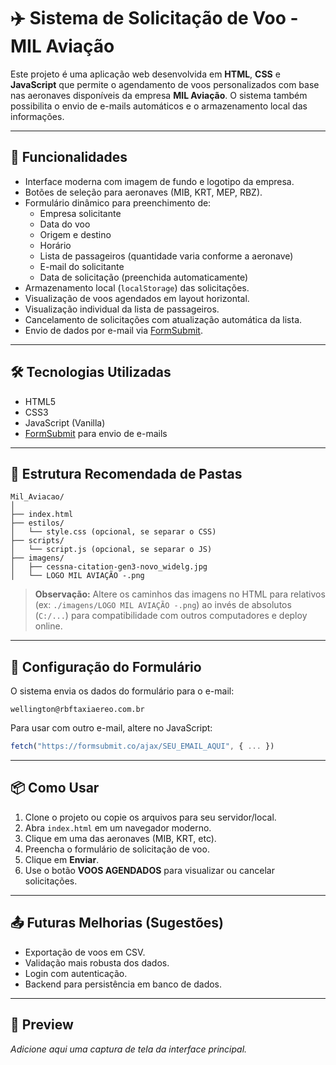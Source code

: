 # ✈️ Sistema de Solicitação de Voo - MIL Aviação

Este projeto é uma aplicação web desenvolvida em **HTML**, **CSS** e **JavaScript** que permite o agendamento de voos personalizados com base nas aeronaves disponíveis da empresa **MIL Aviação**. O sistema também possibilita o envio de e-mails automáticos e o armazenamento local das informações.

---

## 🚀 Funcionalidades

- Interface moderna com imagem de fundo e logotipo da empresa.
- Botões de seleção para aeronaves (MIB, KRT, MEP, RBZ).
- Formulário dinâmico para preenchimento de:
  - Empresa solicitante
  - Data do voo
  - Origem e destino
  - Horário
  - Lista de passageiros (quantidade varia conforme a aeronave)
  - E-mail do solicitante
  - Data de solicitação (preenchida automaticamente)
- Armazenamento local (`localStorage`) das solicitações.
- Visualização de voos agendados em layout horizontal.
- Visualização individual da lista de passageiros.
- Cancelamento de solicitações com atualização automática da lista.
- Envio de dados por e-mail via [FormSubmit](https://formsubmit.co/).

---

## 🛠 Tecnologias Utilizadas

- HTML5
- CSS3
- JavaScript (Vanilla)
- [FormSubmit](https://formsubmit.co/) para envio de e-mails

---

## 📂 Estrutura Recomendada de Pastas

```
Mil_Aviacao/
│
├── index.html
├── estilos/
│   └── style.css (opcional, se separar o CSS)
├── scripts/
│   └── script.js (opcional, se separar o JS)
├── imagens/
│   ├── cessna-citation-gen3-novo_widelg.jpg
│   └── LOGO MIL AVIAÇÃO -.png
```

> **Observação:** Altere os caminhos das imagens no HTML para relativos (ex: `./imagens/LOGO MIL AVIAÇÃO -.png`) ao invés de absolutos (`C:/...`) para compatibilidade com outros computadores e deploy online.

---

## 📧 Configuração do Formulário

O sistema envia os dados do formulário para o e-mail:

```
wellington@rbftaxiaereo.com.br
```

Para usar com outro e-mail, altere no JavaScript:

```js
fetch("https://formsubmit.co/ajax/SEU_EMAIL_AQUI", { ... })
```

---

## 📦 Como Usar

1. Clone o projeto ou copie os arquivos para seu servidor/local.
2. Abra `index.html` em um navegador moderno.
3. Clique em uma das aeronaves (MIB, KRT, etc).
4. Preencha o formulário de solicitação de voo.
5. Clique em **Enviar**.
6. Use o botão **VOOS AGENDADOS** para visualizar ou cancelar solicitações.

---

## 📤 Futuras Melhorias (Sugestões)

- Exportação de voos em CSV.
- Validação mais robusta dos dados.
- Login com autenticação.
- Backend para persistência em banco de dados.

---

## 📸 Preview

*Adicione aqui uma captura de tela da interface principal.*